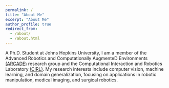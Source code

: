 ```yaml
---
permalink: /
title: "About Me"
excerpt: "About Me"
author_profile: true
redirect_from: 
  - /about/
  - /about.html
---
```


A Ph.D. Student at Johns Hopkins University, I am a member of the Advanced Robotics and
Computationally AugmenteD Environments [(ARCADE)](https://arcade.cs.jhu.edu/) research group and
the Computational Interaction and Robotics Laboratory [(CIRL)](https://cirl.lcsr.jhu.edu/). My
research interests include computer vision, machine learning, and domain generalization, focusing
on applications in robotic manipulation, medical imaging, and surgical robotics.
